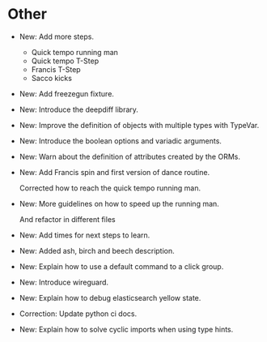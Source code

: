# Other

* New: Add more steps.

    * Quick tempo running man
    * Quick tempo T-Step
    * Francis T-Step
    * Sacco kicks
    

* New: Add freezegun fixture.
* New: Introduce the deepdiff library.
* New: Improve the definition of objects with multiple types with TypeVar.
* New: Introduce the boolean options and variadic arguments.
* New: Warn about the definition of attributes created by the ORMs.
* New: Add Francis spin and first version of dance routine.

    Corrected how to reach the quick tempo running man.
    

* New: More guidelines on how to speed up the running man.

    And refactor in different files
    

* New: Add times for next steps to learn.
* New: Added ash, birch and beech description.
* New: Explain how to use a default command to a click group.
* New: Introduce wireguard.
* New: Explain how to debug elasticsearch yellow state.
* Correction: Update python ci docs.
* New: Explain how to solve cyclic imports when using type hints.
